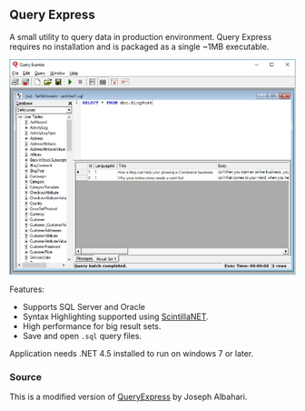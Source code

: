 ## Query Express
A small utility to query data in production environment. Query Express requires no installation and is packaged as a single ~1MB executable.

![Query Express Screenshot](/src/docs/images/screenshot.jpg?raw=true "Query Express Screenshot")

Features:
* Supports SQL Server and Oracle
* Syntax Highlighting supported using [ScintillaNET](https://github.com/jacobslusser/ScintillaNET).
* High performance for big result sets.
* Save and open `.sql` query files.

Application needs .NET 4.5 installed to run on windows 7 or later.

### Source
This is a modified version of [QueryExpress](http://www.albahari.com/queryexpress.aspx) by Joseph Albahari.